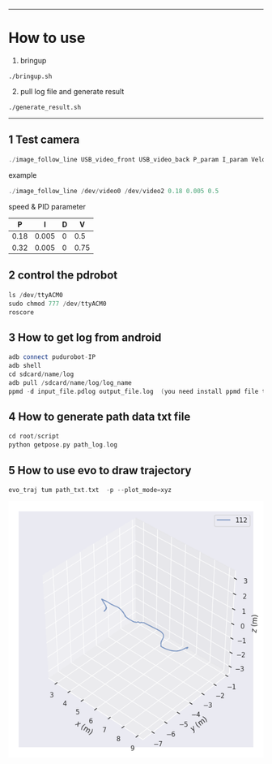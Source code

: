 

---

#  How to use
1. bringup
```
./bringup.sh
```
2. pull log file and generate result
```
./generate_result.sh
```

---

## 1 Test camera
```cpp
./image_follow_line USB_video_front USB_video_back P_param I_param Velocity
```
example
```cpp
./image_follow_line /dev/video0 /dev/video2 0.18 0.005 0.5
```
speed & PID parameter

|P|I|D|V|
| ---- | ---- | ---- | ---- |
|0.18|0.005|0|0.5|
|0.32|0.005|0|0.75|

## 2 control the pdrobot
``` cpp
ls /dev/ttyACM0
sudo chmod 777 /dev/ttyACM0
roscore

```

## 3 How to get log from android

```cpp
adb connect pudurobot-IP
adb shell
cd sdcard/name/log
adb pull /sdcard/name/log/log_name
ppmd -d input_file.pdlog output_file.log  (you need install ppmd file to /usr/bin)
```

## 4 How to generate path data txt file

```cpp
cd root/script
python getpose.py path_log.log
```

## 5 How to use evo to draw trajectory

``` cpp
evo_traj tum path_txt.txt  -p --plot_mode=xyz
```

![evo_traj](image/1.png)


